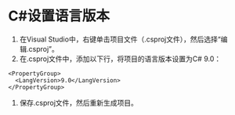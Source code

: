 # C#设置语言版本

1. 在Visual Studio中，右键单击项目文件（.csproj文件），然后选择“编辑.csproj”。
2. 在.csproj文件中，添加以下行，将项目的语言版本设置为C# 9.0：

```
<PropertyGroup>
  <LangVersion>9.0</LangVersion>
</PropertyGroup>
```

1. 保存.csproj文件，然后重新生成项目。